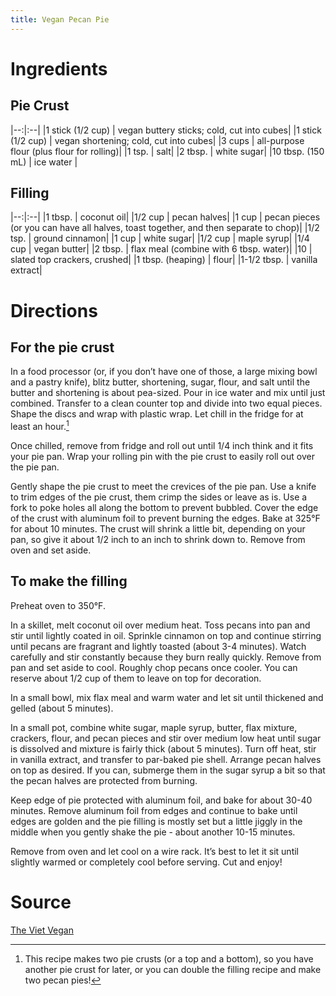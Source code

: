 ```yaml
---
title: Vegan Pecan Pie
---
```


# Ingredients
## Pie Crust

|--:|:--|
|1 stick (1/2 cup) | vegan buttery sticks; cold, cut into cubes|
|1 stick (1/2 cup) | vegan shortening; cold, cut into cubes|
|3 cups | all-purpose flour (plus flour for rolling)|
|1 tsp. | salt|
|2 tbsp. | white sugar|
|10 tbsp. (150 mL) | ice water |

## Filling

|--:|:--|
|1 tbsp. | coconut oil|
|1/2 cup | pecan halves|
|1 cup | pecan pieces (or you can have all halves, toast together, and then separate to chop)|
|1/2 tsp. | ground cinnamon|
|1 cup | white sugar|
|1/2 cup | maple syrup|
|1/4 cup | vegan butter|
|2 tbsp. | flax meal (combine with 6 tbsp. water)|
|10 | slated top crackers, crushed|
|1 tbsp. (heaping) | flour|
|1-1/2 tbsp. | vanilla extract|

# Directions
## For the pie crust

In a food processor (or, if you don’t have one of those, a large mixing bowl and a pastry knife), blitz butter, shortening, sugar, flour, and salt until the butter and shortening is about pea-sized. Pour in ice water and mix until just combined. Transfer to a clean counter top and divide into two equal pieces. Shape the discs and wrap with plastic wrap. Let chill in the fridge for at least an hour.[^1]

Once chilled, remove from fridge and roll out until 1/4 inch think and it fits your pie pan. Wrap your rolling pin with the pie crust to easily roll out over the pie pan.

Gently shape the pie crust to meet the crevices of the pie pan. Use a knife to trim edges of the pie crust, them crimp the sides or leave as is. Use a fork to poke holes all along the bottom to prevent bubbled. Cover the edge of the crust with aluminum foil to prevent burning the edges. Bake at 325°F for about 10 minutes. The crust will shrink a little bit, depending on your pan, so give it about 1/2 inch to an inch to shrink down to. Remove from oven and set aside.

## To make the filling

Preheat oven to 350°F.

In a skillet, melt coconut oil over medium heat. Toss pecans into pan and stir until lightly coated in oil. Sprinkle cinnamon on top and continue stirring until pecans are fragrant and lightly toasted (about 3-4 minutes). Watch carefully and stir constantly because they burn really quickly. Remove from pan and set aside to cool. Roughly chop pecans once cooler. You can reserve about 1/2 cup of them to leave on top for decoration.

In a small bowl, mix flax meal and warm water and let sit until thickened and gelled (about 5 minutes).

In a small pot, combine white sugar, maple syrup, butter, flax mixture, crackers, flour, and pecan pieces and stir over medium low heat until sugar is dissolved and mixture is fairly thick (about 5 minutes). Turn off heat, stir in vanilla extract, and transfer to par-baked pie shell. Arrange pecan halves on top as desired. If you can, submerge them in the sugar syrup a bit so that the pecan halves are protected from burning.

Keep edge of pie protected with aluminum foil, and bake for about 30-40 minutes. Remove aluminum foil from edges and continue to bake until edges are golden and the pie filling is mostly set but a little jiggly in the middle when you gently shake the pie - about another 10-15 minutes.

Remove from oven and let cool on a wire rack. It’s best to let it sit until slightly warmed or completely cool before serving. Cut and enjoy!

# Source

[The Viet Vegan](https://thevietvegan.com/vegan-pecan-pie/)

[^1]:This recipe makes two pie crusts (or a top and a bottom), so you have another pie crust for later, or you can double the filling recipe and make two pecan pies!